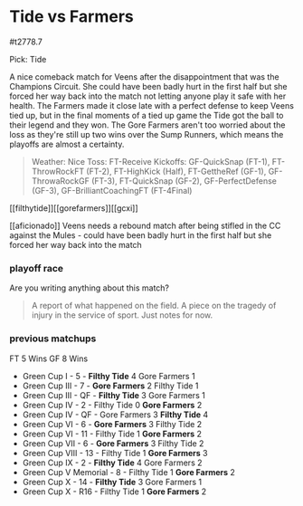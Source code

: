 # Tide vs Farmers

#t2778.7

Pick: Tide

A nice comeback match for Veens after the disappointment that was the Champions Circuit. She could have been badly hurt in the first half but she forced her way back into the match not letting anyone play it safe with her health. The Farmers made it close late with a perfect defense to keep Veens tied up, but in the final moments of a tied up game the Tide got the ball to their legend and they won. The Gore Farmers aren't too worried about the loss as they're still up two wins over the Sump Runners, which means the playoffs are almost a certainty.

> Weather: Nice
> Toss: FT-Receive
> Kickoffs: GF-QuickSnap (FT-1), FT-ThrowRockFT (FT-2), FT-HighKick (Half), FT-GettheRef (GF-1), GF-ThrowaRockGF (FT-3), FT-QuickSnap (GF-2), GF-PerfectDefense (GF-3), GF-BrilliantCoachingFT (FT-4Final)

[[filthytide]][[gorefarmers]][[gcxi]]

[[aficionado]] Veens needs a rebound match after being stifled in the CC against the Mules - could have been badly hurt in the first half but she forced her way back into the match

### playoff race



Are you writing anything about this match?

> A report of what happened on the field.
> A piece on the tragedy of injury in the service of sport.
> Just notes for now.

### previous matchups

FT 5 Wins
GF 8 Wins

* Green Cup I - 5 - **Filthy Tide** 4 Gore Farmers 1
* Green Cup III - 7 - **Gore Farmers** 2 Filthy Tide 1
* Green Cup III - QF - **Filthy Tide** 3 Gore Farmers 1
* Green Cup IV - 2 - Filthy Tide 0 **Gore Farmers** 2
* Green Cup IV - QF - Gore Farmers 3 **Filthy Tide** 4
* Green Cup VI - 6 - **Gore Farmers** 3 Filthy Tide 2
* Green Cup VI - 11 - Filthy Tide 1 **Gore Farmers** 2
* Green Cup VII - 6 - **Gore Farmers** 3 Filthy Tide 2
* Green Cup VIII - 13 - Filthy Tide 1 **Gore Farmers** 3
* Green Cup IX - 2 - **Filthy Tide** 4 Gore Farmers 2
* Green Cup V Memorial - 8 - Filthy Tide 1 **Gore Farmers** 2
* Green Cup X - 14 - **Filthy Tide** 3 Gore Farmers 1
* Green Cup X - R16 - Filthy Tide 1 **Gore Farmers** 2
